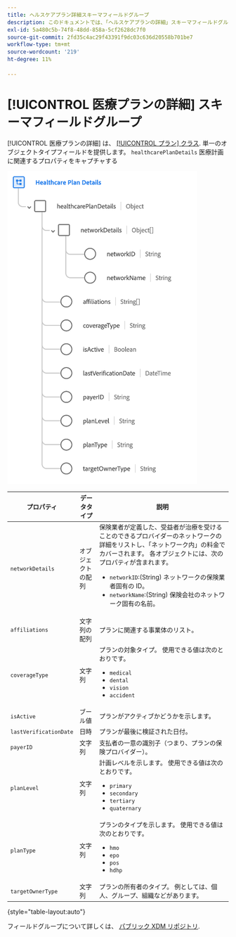 ```yaml
---
title: ヘルスケアプラン詳細スキーマフィールドグループ
description: このドキュメントでは、「ヘルスケアプランの詳細」スキーマフィールドグループの概要を説明します。
exl-id: 5a480c5b-74f8-48dd-858a-5cf2628dc7f0
source-git-commit: 2fd35c4ac29f43391f9dc03c636d20558b701be7
workflow-type: tm+mt
source-wordcount: '219'
ht-degree: 11%

---
```


# [!UICONTROL 医療プランの詳細] スキーマフィールドグループ

[!UICONTROL 医療プランの詳細] は、 [[!UICONTROL プラン] クラス](../../classes/plan.md). 単一のオブジェクトタイプフィールドを提供します。 `healthcarePlanDetails` 医療計画に関連するプロパティをキャプチャする

![](../../images/field-groups/plan/healthcare-plan-details.png)

| プロパティ | データタイプ | 説明 |
| --- | --- | --- |
| `networkDetails` | オブジェクトの配列 | 保険業者が定義した、受益者が治療を受けることのできるプロバイダーのネットワークの詳細をリストし、「ネットワーク内」の料金でカバーされます。 各オブジェクトには、次のプロパティが含まれます。 <ul><li>`networkID`:(String) ネットワークの保険業者固有の ID。</li><li>`networkName`:(String) 保険会社のネットワーク固有の名前。</li></ul> |
| `affiliations` | 文字列の配列 | プランに関連する事業体のリスト。 |
| `coverageType` | 文字列 | プランの対象タイプ。 使用できる値は次のとおりです。<ul><li>`medical`</li><li>`dental`</li><li>`vision`</li><li>`accident`</li></ul> |
| `isActive` | ブール値 | プランがアクティブかどうかを示します。 |
| `lastVerificationDate` | 日時 | プランが最後に検証された日付。 |
| `payerID` | 文字列 | 支払者の一意の識別子（つまり、プランの保険プロバイダー）。 |
| `planLevel` | 文字列 | 計画レベルを示します。 使用できる値は次のとおりです。<ul><li>`primary`</li><li>`secondary`</li><li>`tertiary`</li><li>`quaternary`</li></ul> |
| `planType` | 文字列 | プランのタイプを示します。 使用できる値は次のとおりです。<ul><li>`hmo`</li><li>`epo`</li><li>`pos`</li><li>`hdhp`</li></ul> |
| `targetOwnerType` | 文字列 | プランの所有者のタイプ。 例としては、個人、グループ、組織などがあります。 |

{style=&quot;table-layout:auto&quot;}

フィールドグループについて詳しくは、 [パブリック XDM リポジトリ](https://github.com/adobe/xdm/blob/master/docs/reference/fieldgroups/plan/healthcare-plan-details.schema.json).
